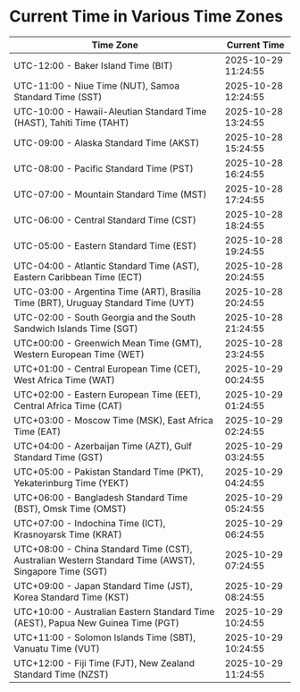 # Current Time in Various Time Zones

| Time Zone | Current Time |
|-----------|--------------|
| UTC-12:00 - Baker Island Time (BIT) | 2025-10-29 11:24:55 |
| UTC-11:00 - Niue Time (NUT), Samoa Standard Time (SST) | 2025-10-28 12:24:55 |
| UTC-10:00 - Hawaii-Aleutian Standard Time (HAST), Tahiti Time (TAHT) | 2025-10-28 13:24:55 |
| UTC-09:00 - Alaska Standard Time (AKST) | 2025-10-28 15:24:55 |
| UTC-08:00 - Pacific Standard Time (PST) | 2025-10-28 16:24:55 |
| UTC-07:00 - Mountain Standard Time (MST) | 2025-10-28 17:24:55 |
| UTC-06:00 - Central Standard Time (CST) | 2025-10-28 18:24:55 |
| UTC-05:00 - Eastern Standard Time (EST) | 2025-10-28 19:24:55 |
| UTC-04:00 - Atlantic Standard Time (AST), Eastern Caribbean Time (ECT) | 2025-10-28 20:24:55 |
| UTC-03:00 - Argentina Time (ART), Brasília Time (BRT), Uruguay Standard Time (UYT) | 2025-10-28 20:24:55 |
| UTC-02:00 - South Georgia and the South Sandwich Islands Time (SGT) | 2025-10-28 21:24:55 |
| UTC±00:00 - Greenwich Mean Time (GMT), Western European Time (WET) | 2025-10-28 23:24:55 |
| UTC+01:00 - Central European Time (CET), West Africa Time (WAT) | 2025-10-29 00:24:55 |
| UTC+02:00 - Eastern European Time (EET), Central Africa Time (CAT) | 2025-10-29 01:24:55 |
| UTC+03:00 - Moscow Time (MSK), East Africa Time (EAT) | 2025-10-29 02:24:55 |
| UTC+04:00 - Azerbaijan Time (AZT), Gulf Standard Time (GST) | 2025-10-29 03:24:55 |
| UTC+05:00 - Pakistan Standard Time (PKT), Yekaterinburg Time (YEKT) | 2025-10-29 04:24:55 |
| UTC+06:00 - Bangladesh Standard Time (BST), Omsk Time (OMST) | 2025-10-29 05:24:55 |
| UTC+07:00 - Indochina Time (ICT), Krasnoyarsk Time (KRAT) | 2025-10-29 06:24:55 |
| UTC+08:00 - China Standard Time (CST), Australian Western Standard Time (AWST), Singapore Time (SGT) | 2025-10-29 07:24:55 |
| UTC+09:00 - Japan Standard Time (JST), Korea Standard Time (KST) | 2025-10-29 08:24:55 |
| UTC+10:00 - Australian Eastern Standard Time (AEST), Papua New Guinea Time (PGT) | 2025-10-29 10:24:55 |
| UTC+11:00 - Solomon Islands Time (SBT), Vanuatu Time (VUT) | 2025-10-29 10:24:55 |
| UTC+12:00 - Fiji Time (FJT), New Zealand Standard Time (NZST) | 2025-10-29 11:24:55 |
